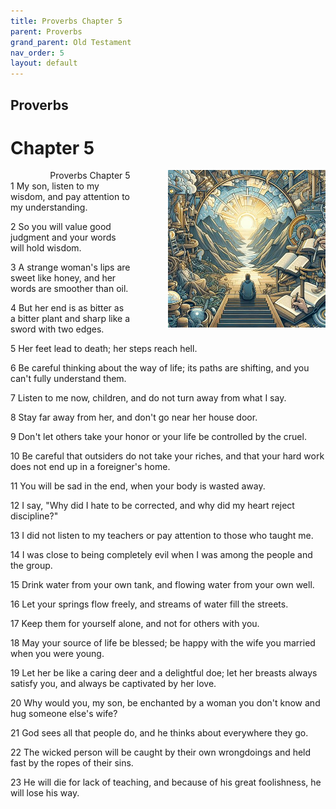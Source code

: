 ```yaml
---
title: Proverbs Chapter 5
parent: Proverbs
grand_parent: Old Testament
nav_order: 5
layout: default
---
```


## Proverbs

# Chapter 5

<div style="clear: both; text-align: right;">
    <img src="/assets/Image/Proverbs/500/5.jpg" alt="Proverbs Chapter 5" class="chapter-image" style="max-width: 50%; height: auto; float: right; margin: 0 0 10px 10px; padding-left: 10%;">
    <figcaption style="font-size: 14px;">Proverbs Chapter 5</figcaption>
</div>
1 My son, listen to my wisdom, and pay attention to my understanding.

2 So you will value good judgment and your words will hold wisdom.

3 A strange woman's lips are sweet like honey, and her words are smoother than oil.

4 But her end is as bitter as a bitter plant and sharp like a sword with two edges.

5 Her feet lead to death; her steps reach hell.

6 Be careful thinking about the way of life; its paths are shifting, and you can't fully understand them.

7 Listen to me now, children, and do not turn away from what I say.

8 Stay far away from her, and don't go near her house door.

9 Don't let others take your honor or your life be controlled by the cruel.

10 Be careful that outsiders do not take your riches, and that your hard work does not end up in a foreigner's home.

11 You will be sad in the end, when your body is wasted away.

12 I say, "Why did I hate to be corrected, and why did my heart reject discipline?"

13 I did not listen to my teachers or pay attention to those who taught me.

14 I was close to being completely evil when I was among the people and the group.

15 Drink water from your own tank, and flowing water from your own well.

16 Let your springs flow freely, and streams of water fill the streets.

17 Keep them for yourself alone, and not for others with you.

18 May your source of life be blessed; be happy with the wife you married when you were young.

19 Let her be like a caring deer and a delightful doe; let her breasts always satisfy you, and always be captivated by her love.

20 Why would you, my son, be enchanted by a woman you don't know and hug someone else's wife?

21 God sees all that people do, and he thinks about everywhere they go.

22 The wicked person will be caught by their own wrongdoings and held fast by the ropes of their sins.

23 He will die for lack of teaching, and because of his great foolishness, he will lose his way.


